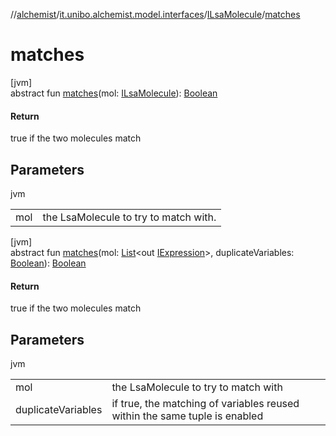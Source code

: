 //[alchemist](../../../index.md)/[it.unibo.alchemist.model.interfaces](../index.md)/[ILsaMolecule](index.md)/[matches](matches.md)

# matches

[jvm]\
abstract fun [matches](matches.md)(mol: [ILsaMolecule](index.md)): [Boolean](https://kotlinlang.org/api/latest/jvm/stdlib/kotlin/-boolean/index.html)

#### Return

true if the two molecules match

## Parameters

jvm

| | |
|---|---|
| mol | the LsaMolecule to try to match with. |

[jvm]\
abstract fun [matches](matches.md)(mol: [List](https://docs.oracle.com/javase/8/docs/api/java/util/List.html)<out [IExpression](../../it.unibo.alchemist.expressions.interfaces/-i-expression/index.md)>, duplicateVariables: [Boolean](https://kotlinlang.org/api/latest/jvm/stdlib/kotlin/-boolean/index.html)): [Boolean](https://kotlinlang.org/api/latest/jvm/stdlib/kotlin/-boolean/index.html)

#### Return

true if the two molecules match

## Parameters

jvm

| | |
|---|---|
| mol | the LsaMolecule to try to match with |
| duplicateVariables | if true, the matching of variables reused within the same tuple is enabled |
